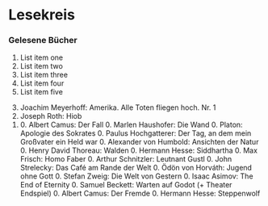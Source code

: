 # Lesekreis

### Gelesene Bücher

<ol>
  <li>List item one</li>
  <li>List item two</li>
  <li>List item three</li>
  <li>List item four</li>
  <li>List item five</li>
</ol>

<ol reversed>
<li> Joachim Meyerhoff: Amerika. Alle Toten fliegen hoch. Nr. 1</li>
<li> Joseph Roth: Hiob</li>
<li>0. Albert Camus: Der Fall
0. Marlen Haushofer: Die Wand
0. Platon: Apologie des Sokrates
0. Paulus Hochgatterer: Der Tag, an dem mein Großvater ein Held war
0. Alexander von Humbold: Ansichten der Natur
0. Henry David Thoreau: Walden
0. Hermann Hesse: Siddhartha
0. Max Frisch: Homo Faber
0. Arthur Schnitzler: Leutnant Gustl
0. John Strelecky: Das Café am Rande der Welt
0. Ödön von Horváth: Jugend ohne Gott
0. Stefan Zweig: Die Welt von Gestern
0. Isaac Asimov: The End of Eternity
0. Samuel Beckett: Warten auf Godot (+ Theater Endspiel)
0. Albert Camus: Der Fremde
0. Hermann Hesse: Steppenwolf</li>
</ol>
